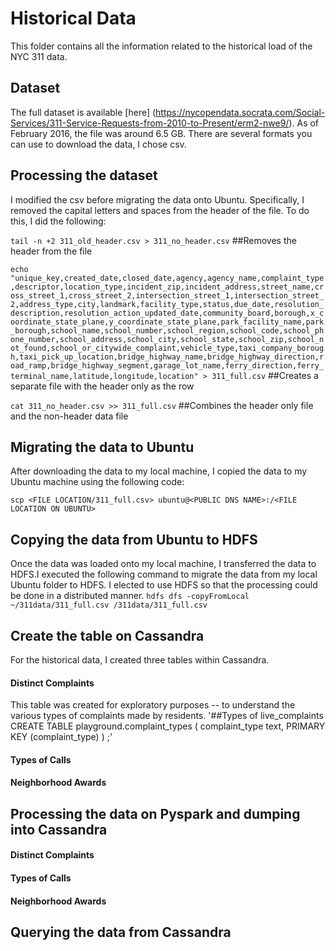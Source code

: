 # Historical Data

This folder contains all the information related to the historical load of the NYC 311 data.

## Dataset
The full dataset is available [here] (https://nycopendata.socrata.com/Social-Services/311-Service-Requests-from-2010-to-Present/erm2-nwe9/). As of February 2016, the file was around 6.5 GB. There are several formats you can use to download the data, I chose csv.

## Processing the dataset
I modified the csv before migrating the data onto Ubuntu. Specifically, I removed the capital letters and spaces from the header of the file. To do this, I did the following:
 
`tail -n +2 311_old_header.csv > 311_no_header.csv` ##Removes the header from the file

`echo "unique_key,created_date,closed_date,agency,agency_name,complaint_type,descriptor,location_type,incident_zip,incident_address,street_name,cross_street_1,cross_street_2,intersection_street_1,intersection_street_2,address_type,city,landmark,facility_type,status,due_date,resolution_description,resolution_action_updated_date,community_board,borough,x_coordinate_state_plane,y_coordinate_state_plane,park_facility_name,park_borough,school_name,school_number,school_region,school_code,school_phone_number,school_address,school_city,school_state,school_zip,school_not_found,school_or_citywide_complaint,vehicle_type,taxi_company_borough,taxi_pick_up_location,bridge_highway_name,bridge_highway_direction,road_ramp,bridge_highway_segment,garage_lot_name,ferry_direction,ferry_terminal_name,latitude,longitude,location" > 311_full.csv` ##Creates a separate file with the header only as the row

`cat 311_no_header.csv >> 311_full.csv` ##Combines the header only file and the non-header data file


## Migrating the data to Ubuntu
After downloading the data to my local machine, I copied the data to my Ubuntu machine using the following code:

`scp <FILE LOCATION/311_full.csv> ubuntu@<PUBLIC DNS NAME>:/<FILE LOCATION ON UBUNTU>`

## Copying the data from Ubuntu to HDFS
Once the data was loaded onto my local machine, I transferred the data to HDFS.I executed the following command to migrate the data from my local Ubuntu folder to HDFS. I elected to use HDFS so that the processing could be done in a distributed manner.
`hdfs dfs -copyFromLocal ~/311data/311_full.csv /311data/311_full.csv`

## Create the table on Cassandra
For the historical data, I created three tables within Cassandra.

#### Distinct Complaints
This table was created for exploratory purposes -- to understand the various types of complaints made by residents. 
'##Types of live_complaints
CREATE TABLE playground.complaint_types (
    complaint_type text,
    PRIMARY KEY (complaint_type)
)
;'

#### Types of Calls

#### Neighborhood Awards


## Processing the data on Pyspark and dumping into Cassandra

#### Distinct Complaints

#### Types of Calls

#### Neighborhood Awards

## Querying the data from Cassandra
